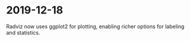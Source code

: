 # 2019-12-18

Radviz now uses ggplot2 for plotting, enabling richer options for labeling and statistics.
